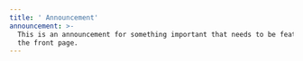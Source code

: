 ```yaml
---
title: ' Announcement'
announcement: >-
  This is an announcement for something important that needs to be featured on
  the front page.
---
```

